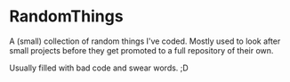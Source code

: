 RandomThings
============

A (small) collection of random things I've coded. Mostly used to look after 
small projects before they get promoted to a full repository of their own.

Usually filled with bad code and swear words. ;D
